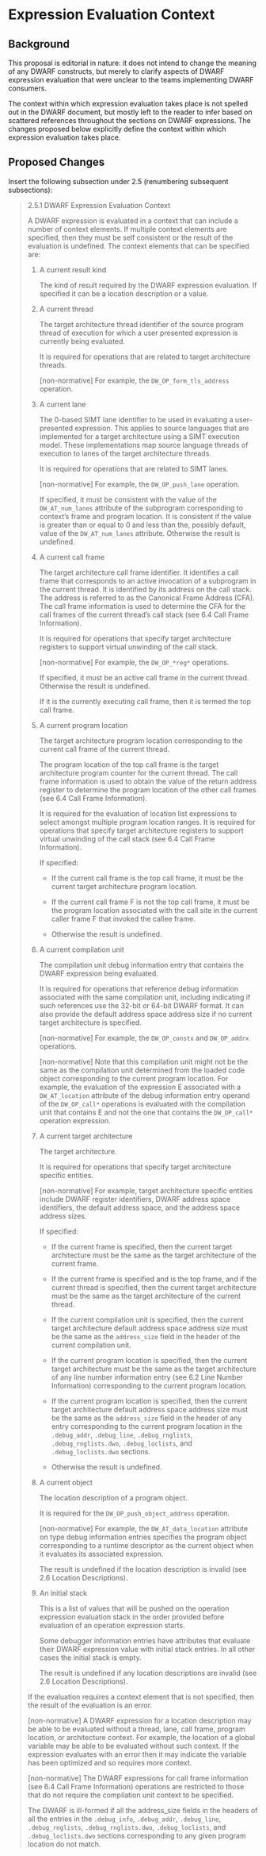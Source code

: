 Expression Evaluation Context
=============================

Background
----------

This proposal is editorial in nature: it does not intend to change the
meaning of any DWARF constructs, but merely to clarify aspects of
DWARF expression evaluation that were unclear to the teams implementing
DWARF consumers.

The context within which expression evaluation takes place is not
spelled out in the DWARF document, but mostly left to the reader to
infer based on scattered references throughout the sections on DWARF
expressions. The changes proposed below explicitly define the context
within which expression evaluation takes place.


Proposed Changes
----------------

Insert the following subsection under 2.5 (renumbering subsequent
subsections):

> 2.5.1 DWARF Expression Evaluation Context
> 
> A DWARF expression is evaluated in a context that can include a
> number of context elements. If multiple context elements are
> specified, then they must be self consistent or the result of the
> evaluation is undefined. The context elements that can be specified
> are:
> 
> 1. A current result kind
> 
>     The kind of result required by the DWARF expression evaluation.
>     If specified it can be a location description or a value.
> 
> 2. A current thread
> 
>     The target architecture thread identifier of the source program
>     thread of execution for which a user presented expression is
>     currently being evaluated.
> 
>     It is required for operations that are related to target
>     architecture threads.
> 
>     [non-normative] For example, the `DW_OP_form_tls_address` operation.
> 
> 3. A current lane
> 
>     The 0-based SIMT lane identifier to be used in evaluating a
>     user-presented expression. This applies to source languages that are
>     implemented for a target architecture using a SIMT execution model.
>     These implementations map source language threads of execution to
>     lanes of the target architecture threads.
> 
>     It is required for operations that are related to SIMT lanes.
> 
>     [non-normative] For example, the `DW_OP_push_lane` operation.
> 
>     If specified, it must be consistent with the value of the
>     `DW_AT_num_lanes` attribute of the subprogram corresponding to
>     context’s frame and program location. It is consistent if the value
>     is greater than or equal to 0 and less than the, possibly default,
>     value of the `DW_AT_num_lanes` attribute. Otherwise the result is
>     undefined.
> 
> 4. A current call frame
> 
>     The target architecture call frame identifier. It identifies a
>     call frame that corresponds to an active invocation of a
>     subprogram in the current thread. It is identified by its
>     address on the call stack. The address is referred to as the
>     Canonical Frame Address (CFA). The call frame information is
>     used to determine the CFA for the call frames of the current
>     thread’s call stack (see 6.4 Call Frame Information).
> 
>     It is required for operations that specify target architecture
>     registers to support virtual unwinding of the call stack.
> 
>     [non-normative] For example, the `DW_OP_*reg*` operations.
> 
>     If specified, it must be an active call frame in the current
>     thread. Otherwise the result is undefined.
> 
>     If it is the currently executing call frame, then it is termed
>     the top call frame.
> 
> 5. A current program location
> 
>     The target architecture program location corresponding to the
>     current call frame of the current thread.
> 
>     The program location of the top call frame is the target
>     architecture program counter for the current thread. The call
>     frame information is used to obtain the value of the return
>     address register to determine the program location of the other
>     call frames (see 6.4 Call Frame Information).
> 
>     It is required for the evaluation of location list expressions
>     to select amongst multiple program location ranges. It is
>     required for operations that specify target architecture
>     registers to support virtual unwinding of the call stack (see
>     6.4 Call Frame Information).
> 
>     If specified:
> 
>       * If the current call frame is the top call frame, it must be
>         the current target architecture program location.
> 
>       * If the current call frame F is not the top call frame, it
>         must be the program location associated with the call site
>         in the current caller frame F that invoked the callee frame.
> 
>       * Otherwise the result is undefined.
> 
> 6. A current compilation unit
> 
>     The compilation unit debug information entry that contains the
>     DWARF expression being evaluated.
> 
>     It is required for operations that reference debug information
>     associated with the same compilation unit, including indicating
>     if such references use the 32-bit or 64-bit DWARF format. It can
>     also provide the default address space address size if no
>     current target architecture is specified.
> 
>     [non-normative] For example, the `DW_OP_constx` and `DW_OP_addrx`
>     operations.
> 
>     [non-normative] Note that this compilation unit might not be the
>     same as the compilation unit determined from the loaded code
>     object corresponding to the current program location. For
>     example, the evaluation of the expression E associated with a
>     `DW_AT_location` attribute of the debug information entry operand
>     of the `DW_OP_call*` operations is evaluated with the compilation
>     unit that contains E and not the one that contains the
>     `DW_OP_call*` operation expression.
> 
> 7. A current target architecture
> 
>     The target architecture.
> 
>     It is required for operations that specify target architecture
>     specific entities.
> 
>     [non-normative] For example, target architecture specific
>     entities include DWARF register identifiers, DWARF address space
>     identifiers, the default address space, and the address space
>     address sizes.
> 
>     If specified:
> 
>       * If the current frame is specified, then the current target
>         architecture must be the same as the target architecture of
>         the current frame.
> 
>       * If the current frame is specified and is the top frame, and
>         if the current thread is specified, then the current target
>         architecture must be the same as the target architecture of
>         the current thread.
> 
>       * If the current compilation unit is specified, then the
>         current target architecture default address space address
>         size must be the same as the `address_size` field in the
>         header of the current compilation unit.
> 
>       * If the current program location is specified, then the
>         current target architecture must be the same as the target
>         architecture of any line number information entry (see 6.2
>         Line Number Information) corresponding to the current
>         program location.
> 
>       * If the current program location is specified, then the
>         current target architecture default address space address
>         size must be the same as the `address_size` field in the
>         header of any entry corresponding to the current program
>         location in the `.debug_addr`, `.debug_line`, `.debug_rnglists`,
>         `.debug_rnglists.dwo`, `.debug_loclists`, and
>         `.debug_loclists.dwo` sections.
> 
>       * Otherwise the result is undefined.
> 
> 8. A current object
> 
>     The location description of a program object.
> 
>     It is required for the `DW_OP_push_object_address` operation.
> 
>     [non-normative] For example, the `DW_AT_data_location` attribute
>     on type debug information entries specifies the program object
>     corresponding to a runtime descriptor as the current object when
>     it evaluates its associated expression.
> 
>     The result is undefined if the location description is invalid
>     (see 2.6 Location Descriptions).
> 
> 9. An initial stack
> 
>     This is a list of values that will be pushed on the operation
>     expression evaluation stack in the order provided before
>     evaluation of an operation expression starts.
> 
>     Some debugger information entries have attributes that evaluate
>     their DWARF expression value with initial stack entries. In all
>     other cases the initial stack is empty.
> 
>     The result is undefined if any location descriptions are invalid
>     (see 2.6 Location Descriptions).
> 
> If the evaluation requires a context element that is not specified,
> then the result of the evaluation is an error.
> 
> [non-normative] A DWARF expression for a location description may be
> able to be evaluated without a thread, lane, call frame, program location,
> or architecture context. For example, the location of a global
> variable may be able to be evaluated without such context. If the
> expression evaluates with an error then it may indicate the variable
> has been optimized and so requires more context.
> 
> [non-normative] The DWARF expressions for call frame information (see
> 6.4 Call Frame Information) operations are restricted to those that
> do not require the compilation unit context to be specified.
> 
> The DWARF is ill-formed if all the address_size fields in the
> headers of all the entries in the `.debug_info`, `.debug_addr`,
> `.debug_line`, `.debug_rnglists`, `.debug_rnglists.dwo`, `.debug_loclists`,
> and `.debug_loclists.dwo` sections corresponding to any given program
> location do not match.
